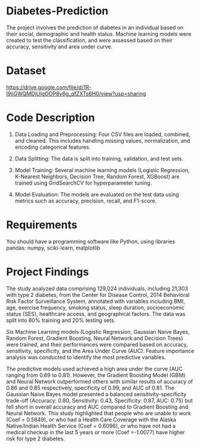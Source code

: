 # Diabetes-Prediction
The project involves the prediction of diabetes in an individual based on their social, demographic and health status. Machine learning models were created to test the classification, and were assessed based on their accuracy, sensitivity and area under curve.

# Dataset
https://drive.google.com/file/d/1R-I9jiGWQMDjUIgOOP8v6g_qfZXTs6H0/view?usp=sharing

# Code Description
  1. Data Loading and Preprocessing: Four CSV files are loaded, combined, and cleaned. This includes handling missing values, normalization, and encoding categorical features.

  2. Data Splitting: The data is split into training, validation, and test sets.

  3. Model Training: Several machine learning models (Logistic Regression, K-Nearest Neighbors, Decision Tree, Random Forest, XGBoost) are trained using GridSearchCV for hyperparameter tuning.

  4. Model Evaluation: The models are evaluated on the test data using metrics such as accuracy, precision, recall, and F1-score.

# Requirements
You should have a programming software like Python, using libraries pandas: numpy, sciki-learn, matplotlib

# Project Findings
The study analyzed data comprising 129,024 individuals, including 21,303 with type 2 diabetes, from the Center for Disease Control, 2014 Behavioral Risk Factor Surveillance System, annotated with variables including BMI, age, exercise frequency, smoking status, sleep duration, socioeconomic status (SES), healthcare access, and geographical factors. The data was split into 80% training and 20% testing sets.

Six Machine Learning models (Logistic Regression, Gaussian Naive Bayes, Random Forest, Gradient Boosting, Neural Network and Decision Trees) were trained, and their performances were compared based on accuracy, sensitivity, specificity, and the Area Under Curve (AUC). Feature importance analysis was conducted to identify the most predictive variables.

The predictive models used achieved a high area under the curve (AUC ranging from 0.69 to 0.81). However, the Gradient Boosting Model (GBM) and Neural Network outperformed others with similar results of accuracy of 0.86 and 0.85 respectively, specificity of 0.99, and AUC of 0.81. The Gaussian Naive Bayes model presented a balanced sensitivity-specificity trade-off (Accuracy: 0.80, Sensitivity: 0.43, Specificity: 0.87, AUC: 0.75) but fell short in overall accuracy and AUC compared to Gradient Boosting and Neural Network. This study highlighted that people who are unable to work (Coef = 0.5649), or who had a Health Care Coverage with the Alaska Native/Indian Health Service (Coef = 0.6096), or who have not had a medical checkup in the last 5 years or more (Coef =-1.0077) have higher risk for type 2 diabetes.

